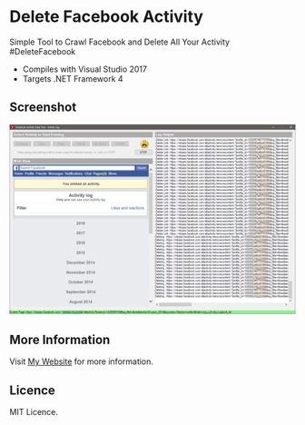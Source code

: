 # Delete Facebook Activity
Simple Tool to Crawl Facebook and Delete All Your Activity #DeleteFacebook

* Compiles with Visual Studio 2017
* Targets .NET Framework 4

## Screenshot
![Delete Facebook Activity](https://raw.githubusercontent.com/Jaruzel/DeleteFacebookActivity/master/Resources/Screenshot.png)

## More Information

Visit [My Website](http://www.jaruzel.com/blog/How-I-Erased-5000-Facebook-Comments-and-Likes) for more information.

## Licence

MIT Licence.

